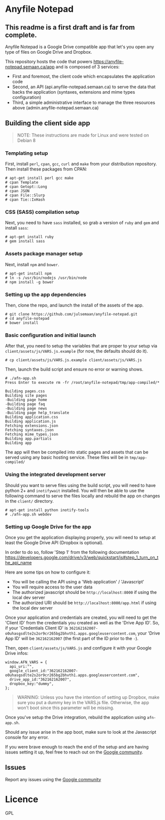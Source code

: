 # Anyfile Notepad

## This readme is a first draft and is far from complete.

Anyfile Notepad is a Google Drive compatible app that let's you open any type of files on Google Drive and Dropbox.

This repository hosts the code that powers https://anyfile-notepad.semaan.ca/app and is composed of 3 services:
- First and foremost, the client code which encapsulates the application code
- Second, an API (api.anyfile-notepad.semaan.ca) to serve the data that backs the application (syntaxes, extensions and mime types configuration)
- Third, a simple administrative interface to manage the three resources above (admin.anyfile-notepad.semaan.ca)

## Building the client side app

> NOTE: These instructions are made for Linux and were tested on Debian 8

### Templating setup

First, install `perl`, `cpan`, `gcc`, `curl` and `make` from your distribution repository. Then install these packages from CPAN:

```
# apt-get install perl gcc make
# cpan Template
# cpan Getopt::Long
# cpan JSON
# cpan File::Slurp
# cpan Tie::IxHash
```

### CSS (SASS) compilation setup

Next, you need to have `sass` installed, so grab a version of `ruby` and `gem` and install `sass`:
```
# apt-get install ruby
# gem install sass
```

### Assets package manager setup

Next, install `npm` and `bower`.

```
# apt-get install npm
# ln -s /usr/bin/nodejs /usr/bin/node
# npm install -g bower
```

### Setting up the app dependencies

Then, clone the repo, and launch the install of the assets of the app.

```
# git clone https://github.com/julsemaan/anyfile-notepad.git
# cd anyfile-notepad
# bower install
```

### Basic configuration and initial launch

After that, you need to setup the variables that are proper to your setup via `client/assets/js/VARS.js.example` (for now, the defaults should do it).

```
# cp client/assets/js/VARS.js.example client/assets/js/VARS.js
```

Then, launch the build script and ensure no error or warning shows.

```
# ./afn-app.sh 
Press Enter to execute rm -fr /root/anyfile-notepad/tmp/app-compiled/*

Building pages.css
Building site pages
-Building page home
-Building page faq
-Building page news
-Building page help_translate
Building application.css
Building application.js
Fetching extensions.json
Fetching syntaxes.json
Fetching mime_types.json
Building app.partials
Building app
```

The app will then be compiled into static pages and assets that can be served using any basic hosting service. These files will be in `tmp/app-compiled/`

### Using the integrated development server

Should you want to serve files using the build script, you will need to have python 2+ and `inotifywait` installed. You will then be able to use the following command to serve the files locally and rebuild the app on changes in the `client/` directory.

```
# apt-get install python inotify-tools
# ./afn-app.sh webdev
```

### Setting up Google Drive for the app

Once you get the application displaying properly, you will need to setup at least the Google Drive API (Dropbox is optional). 

In order to do so, follow 'Step 1' from the following documentation https://developers.google.com/drive/v3/web/quickstart/js#step_1_turn_on_the_api_name

Here are some tips on how to configure it:
 * You will be calling the API using a 'Web application' / 'Javascript'
 * You will require access to the user data
 * The authorized javascript should be `http://localhost:8000` if using the local dev server
 * The authorized URI should be `http://localhost:8000/app.html` if using the local dev server

Once your application and credentials are created, you will need to get the 'Client ID' from the credentials you created as well as the 'Drive App ID'. So, if your 'Credentials Client ID' is `362162162007-o0uhasgsdlte2s2or9cr265bg2bhvth1.apps.googleusercontent.com`, your 'Drive App ID' will be `362162162007` (the first part of the ID prior to the `-`).

Then, open `client/assets/js/VARS.js` and configure it with your Google Drive infos:

```
window.AFN_VARS = {
  api_uri:"",
  google_client_id:"362162162007-o0uhasgsdlte2s2or9cr265bg2bhvth1.apps.googleusercontent.com",
  drive_app_id:"362162162007",
  dropbox_key:"dummy",
};
```

> WARNING: Unless you have the intention of setting up Dropbox, make sure you put a dummy key in the VARS.js file. Otherwise, the app won't boot since this parameter will be missing.

Once you've setup the Drive integration, rebuild the application using `afn-app.sh`.

Should any issue arise in the app boot, make sure to look at the Javascript console for any error.

If you were brave enough to reach the end of the setup and are having issues setting it up, feel free to reach out on the [Google community](http://bit.ly/afn-community).

## Issues

Report any issues using the [Google community](http://bit.ly/afn-community)

# Licence

GPL

